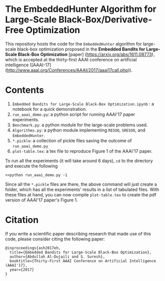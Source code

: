 # The EmbeddedHunter Algorithm for Large-Scale Black-Box/Derivative-Free Optimization 

This repository hosts the code for the `EmbeddedHunter` algorithm for large-scale black-box optimization proposed in the **Embedded Bandits for Large-Scale Black-Box Optimization** [paper] (https://arxiv.org/abs/1611.08773), which is accepted at the thirty-first AAAI conference on artificial intelligence ([AAAI-17] (http://www.aaai.org/Conferences/AAAI/2017/aaai17call.php)).


# Contents

1.  `Embedded Bandits for Large-Scale Black-Box Optimization.ipynb` : a notebook for a quick demonstration.
2.  `run_aaai_demo.py`: a python script for running AAAI'17 paper experiments.
3.  `Benchmark.py`: a python module for the large-scale problems used.
4.  `Algorithms.py`: a python module implementing `RESOO`, `SRESOO`, and `EmbeddedHunter`.
5.  `*.pickle`: a collection of pickle files saving the outcome of `run_aaai_demo.py`
6.  `plot-table.tex`: a tex file to reproduce Figure 1 of the AAAI'17 paper.


To run all the experiments (it will take around 6 days), `cd` to the directory and execute the following
~~~
>>python run_aaai_demo.py -1
~~~
Since all the `*.pickle` files are there, the above command will just create a folder, which has all the experiments' results in a list of tabulated files. With these files at hand, you can now compile `plot-table.tex` to create the pdf version of AAAI'17 paper's Figure 1.



# Citation

If you write a scientific paper describing research that made use of this code, please consider citing the following paper:
~~~
@inproceedings{ash2017eh,
  title={Embedded Bandits for Large-Scale Black-Box Optimization},
  author={Abdullah Al-Dujaili and S. Suresh},
  booktitle={Thirty-First AAAI Conference on Artificial Intelligence (AAAI'17},
  year={2017}
}
~~~

